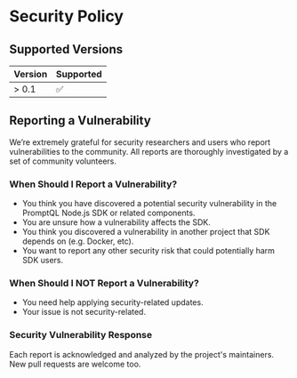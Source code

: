 # Security Policy

## Supported Versions

| Version | Supported          |
| ------- | ------------------ |
| > 0.1   | :white_check_mark: |

## Reporting a Vulnerability

We’re extremely grateful for security researchers and users who report vulnerabilities to the community.
All reports are thoroughly investigated by a set of community volunteers.

### When Should I Report a Vulnerability?

- You think you have discovered a potential security vulnerability in the PromptQL Node.js SDK or related components.
- You are unsure how a vulnerability affects the SDK.
- You think you discovered a vulnerability in another project that SDK depends on (e.g. Docker, etc).
- You want to report any other security risk that could potentially harm SDK users.

### When Should I NOT Report a Vulnerability?

- You need help applying security-related updates.
- Your issue is not security-related.

### Security Vulnerability Response

Each report is acknowledged and analyzed by the project's maintainers. New pull requests are welcome too.